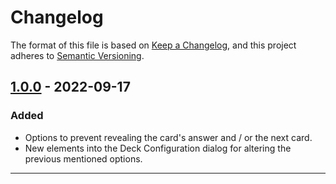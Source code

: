 # Changelog
The format of this file is based on [Keep a Changelog](https://keepachangelog.com/en/1.0.0/), and this project adheres to [Semantic Versioning](https://semver.org/spec/v2.0.0.html).

## [1.0.0] - 2022-09-17
### Added
- Options to prevent revealing the card's answer and / or the next card.
- New elements into the Deck Configuration dialog for altering the previous mentioned options.

-----

[1.0.0]: https://github.com/Levantino-Engineering/unpivot-columns-excel/compare/v1.0.0...v1.0.0



